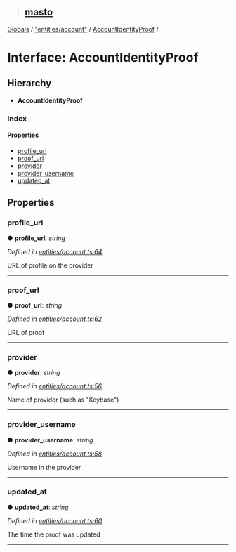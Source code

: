 > ## [masto](../README.md)

[Globals](../globals.md) / ["entities/account"](../modules/_entities_account_.md) / [AccountIdentityProof](_entities_account_.accountidentityproof.md) /

# Interface: AccountIdentityProof

## Hierarchy

* **AccountIdentityProof**

### Index

#### Properties

* [profile_url](_entities_account_.accountidentityproof.md#profile_url)
* [proof_url](_entities_account_.accountidentityproof.md#proof_url)
* [provider](_entities_account_.accountidentityproof.md#provider)
* [provider_username](_entities_account_.accountidentityproof.md#provider_username)
* [updated_at](_entities_account_.accountidentityproof.md#updated_at)

## Properties

###  profile_url

● **profile_url**: *string*

*Defined in [entities/account.ts:64](https://github.com/neet/masto.js/blob/3506035/src/entities/account.ts#L64)*

URL of profile on the provider

___

###  proof_url

● **proof_url**: *string*

*Defined in [entities/account.ts:62](https://github.com/neet/masto.js/blob/3506035/src/entities/account.ts#L62)*

URL of proof

___

###  provider

● **provider**: *string*

*Defined in [entities/account.ts:56](https://github.com/neet/masto.js/blob/3506035/src/entities/account.ts#L56)*

Name of provider (such as "Keybase")

___

###  provider_username

● **provider_username**: *string*

*Defined in [entities/account.ts:58](https://github.com/neet/masto.js/blob/3506035/src/entities/account.ts#L58)*

Username in the provider

___

###  updated_at

● **updated_at**: *string*

*Defined in [entities/account.ts:60](https://github.com/neet/masto.js/blob/3506035/src/entities/account.ts#L60)*

The time the proof was updated

___
